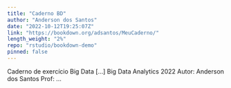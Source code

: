 ```yaml
---
title: "Caderno BD"
author: "Anderson dos Santos"
date: "2022-10-12T19:25:07Z"
link: "https://bookdown.org/adsantos/MeuCaderno/"
length_weight: "2%"
repo: "rstudio/bookdown-demo"
pinned: false
---
```


Caderno de exercício Big Data [...] Big Data Analytics 2022 Autor: Anderson dos Santos Prof: ...

